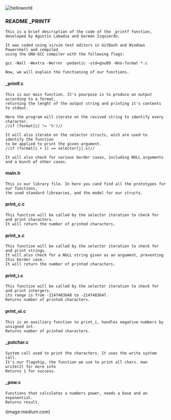 
![helloworld](https://user-images.githubusercontent.com/98338462/158496175-46b426ee-5e60-45c1-8672-47335e83119e.PNG)


### README _PRINTF

    This is a brief description of the code of the _printf function,
    developed by Agustín Labadie and Germán Izquierdo.
    
    It was coded using vi/vim text editors in GitBash and Windows Powershell and compiled 
    using the GNU-GCC compiler with the following flags: 
    
    gcc -Wall -Wextra -Werror -pedantic -std=gnu89 -Wno-format *.c

    Now, we will explain the functioning of our functions. 

#### _printf.c 

    This is our main function. It's pourpuse is to produce an output according to a format, 
    returning the lenght of the output string and printing it's contents to stdout.

    Here the program will iterate on the recived string to identify every character. 
    //if (format[i] != '%')//

    It will also iterate on the selector structs, wich are used to identify the function 
    to be applied to print the given argument.
    //if (format[i + 1] == selector[j].x)//

    It will also check for various border cases, including NULL arguments and a bunch of other cases.

#### main.h 

    This is our library file. In here you cand find all the prototypes for our functions, 
    the used standard librearies, and the model for our structs. 


#### print_c.c

    This function will be called by the selector iteration to check for and print characters.
    It will return the number of printed characters.

#### print_s.c
    
    This function will be called by the selector iteration to check for and print strings.
    It will also check for a NULL string given as an argument, preventing this border case.
    It will return the number of printed characters.

#### print_i.c

    This function will be called by the selector iteration to check for and print intergers.
    its range is from -2147483648 to -2147483647.
    Returns number of printed characters.

#### print_ui.c 

    This is an auxiliary function to print_i, handles negative numbers by unsigned int.
    Returns number of printed characters.

#### _putchar.c

    System call used to print the characters. It uses the write system call. 
    It's our flagship, the function we use to print all chars. man write(2) for more info
    Returns 1 for success.

#### _pow.c

    Functions that calculates a numbers power, needs a base and an exponential.
    Returns result.
    
    
    
    
   (image:medium.com)
